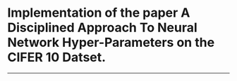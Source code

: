 # Implementation of the paper **A Disciplined Approach To Neural Network Hyper-Parameters** on the CIFER 10 Datset.
---

